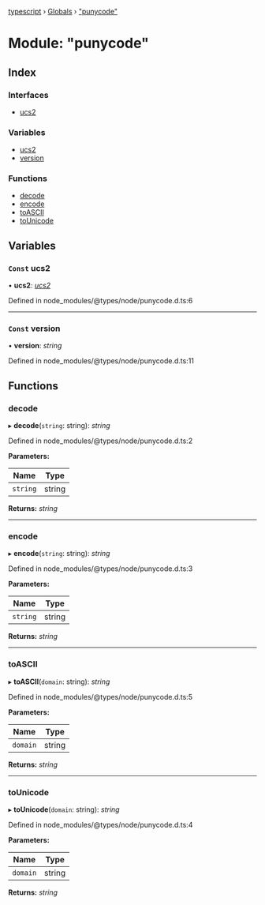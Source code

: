 [typescript](../README.md) › [Globals](../globals.md) › ["punycode"](_punycode_.md)

# Module: "punycode"

## Index

### Interfaces

* [ucs2](../interfaces/_punycode_.ucs2.md)

### Variables

* [ucs2](_punycode_.md#const-ucs2)
* [version](_punycode_.md#const-version)

### Functions

* [decode](_punycode_.md#decode)
* [encode](_punycode_.md#encode)
* [toASCII](_punycode_.md#toascii)
* [toUnicode](_punycode_.md#tounicode)

## Variables

### `Const` ucs2

• **ucs2**: *[ucs2](../interfaces/_punycode_.ucs2.md)*

Defined in node_modules/@types/node/punycode.d.ts:6

___

### `Const` version

• **version**: *string*

Defined in node_modules/@types/node/punycode.d.ts:11

## Functions

###  decode

▸ **decode**(`string`: string): *string*

Defined in node_modules/@types/node/punycode.d.ts:2

**Parameters:**

Name | Type |
------ | ------ |
`string` | string |

**Returns:** *string*

___

###  encode

▸ **encode**(`string`: string): *string*

Defined in node_modules/@types/node/punycode.d.ts:3

**Parameters:**

Name | Type |
------ | ------ |
`string` | string |

**Returns:** *string*

___

###  toASCII

▸ **toASCII**(`domain`: string): *string*

Defined in node_modules/@types/node/punycode.d.ts:5

**Parameters:**

Name | Type |
------ | ------ |
`domain` | string |

**Returns:** *string*

___

###  toUnicode

▸ **toUnicode**(`domain`: string): *string*

Defined in node_modules/@types/node/punycode.d.ts:4

**Parameters:**

Name | Type |
------ | ------ |
`domain` | string |

**Returns:** *string*
